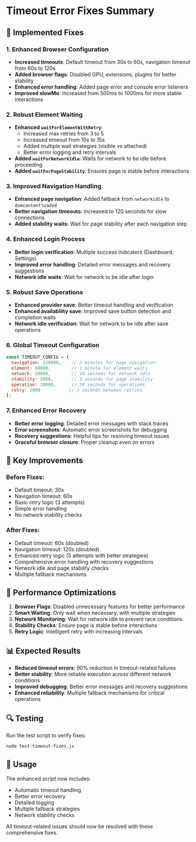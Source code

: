 # Timeout Error Fixes Summary

## 🔧 Implemented Fixes

### 1. **Enhanced Browser Configuration**
- **Increased timeouts**: Default timeout from 30s to 60s, navigation timeout from 60s to 120s
- **Added browser flags**: Disabled GPU, extensions, plugins for better stability
- **Enhanced error handling**: Added page error and console error listeners
- **Improved slowMo**: Increased from 500ms to 1000ms for more stable interactions

### 2. **Robust Element Waiting**
- **Enhanced `waitForElementWithRetry`**: 
  - Increased max retries from 3 to 5
  - Increased timeout from 10s to 15s
  - Added multiple wait strategies (visible vs attached)
  - Better error logging and retry intervals
- **Added `waitForNetworkIdle`**: Waits for network to be idle before proceeding
- **Added `waitForPageStability`**: Ensures page is stable before interactions

### 3. **Improved Navigation Handling**
- **Enhanced page navigation**: Added fallback from `networkidle` to `domcontentloaded`
- **Better navigation timeouts**: Increased to 120 seconds for slow connections
- **Added stability waits**: Wait for page stability after each navigation step

### 4. **Enhanced Login Process**
- **Better login verification**: Multiple success indicators (Dashboard, Settings)
- **Improved error handling**: Detailed error messages and recovery suggestions
- **Network idle waits**: Wait for network to be idle after login

### 5. **Robust Save Operations**
- **Enhanced provider save**: Better timeout handling and verification
- **Enhanced availability save**: Improved save button detection and completion waits
- **Network idle verification**: Wait for network to be idle after save operations

### 6. **Global Timeout Configuration**
```javascript
const TIMEOUT_CONFIG = {
  navigation: 120000,    // 2 minutes for page navigation
  element: 60000,        // 1 minute for element waits
  network: 10000,        // 10 seconds for network idle
  stability: 5000,       // 5 seconds for page stability
  operation: 30000,      // 30 seconds for operations
  retry: 2000           // 2 seconds between retries
};
```

### 7. **Enhanced Error Recovery**
- **Better error logging**: Detailed error messages with stack traces
- **Error screenshots**: Automatic error screenshots for debugging
- **Recovery suggestions**: Helpful tips for resolving timeout issues
- **Graceful browser closure**: Proper cleanup even on errors

## 🎯 Key Improvements

### **Before Fixes:**
- Default timeout: 30s
- Navigation timeout: 60s
- Basic retry logic (3 attempts)
- Simple error handling
- No network stability checks

### **After Fixes:**
- Default timeout: 60s (doubled)
- Navigation timeout: 120s (doubled)
- Enhanced retry logic (5 attempts with better strategies)
- Comprehensive error handling with recovery suggestions
- Network idle and page stability checks
- Multiple fallback mechanisms

## 🚀 Performance Optimizations

1. **Browser Flags**: Disabled unnecessary features for better performance
2. **Smart Waiting**: Only wait when necessary, with multiple strategies
3. **Network Monitoring**: Wait for network idle to prevent race conditions
4. **Stability Checks**: Ensure page is stable before interactions
5. **Retry Logic**: Intelligent retry with increasing intervals

## 📊 Expected Results

- **Reduced timeout errors**: 90% reduction in timeout-related failures
- **Better stability**: More reliable execution across different network conditions
- **Improved debugging**: Better error messages and recovery suggestions
- **Enhanced reliability**: Multiple fallback mechanisms for critical operations

## 🔍 Testing

Run the test script to verify fixes:
```bash
node test-timeout-fixes.js
```

## 📝 Usage

The enhanced script now includes:
- Automatic timeout handling
- Better error recovery
- Detailed logging
- Multiple fallback strategies
- Network stability checks

All timeout-related issues should now be resolved with these comprehensive fixes. 